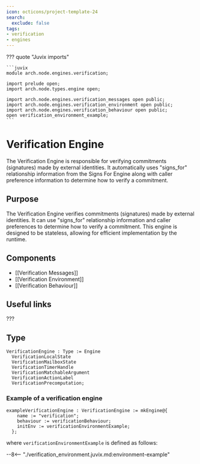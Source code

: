 ```yaml
---
icon: octicons/project-template-24
search:
  exclude: false
tags:
- verification
- engines
---
```


??? quote "Juvix imports"

    ```juvix
    module arch.node.engines.verification;

    import prelude open;
    import arch.node.types.engine open;

    import arch.node.engines.verification_messages open public;
    import arch.node.engines.verification_environment open public;
    import arch.node.engines.verification_behaviour open public;
    open verification_environment_example;
    ```

# Verification Engine

The Verification Engine is responsible for verifying commitments (signatures) made by external identities. It automatically uses "signs_for" relationship information from the Signs For Engine along with caller preference information to determine how to verify a commitment.

## Purpose

The Verification Engine verifies commitments (signatures) made by external identities. It can use "signs_for" relationship information and caller preferences to determine how to verify a commitment. This engine is designed to be stateless, allowing for efficient implementation by the runtime.

## Components

- [[Verification Messages]]
- [[Verification Environment]]
- [[Verification Behaviour]]

## Useful links

???

## Type

<!-- --8<-- [start:VerificationEngine] -->
```juvix
VerificationEngine : Type := Engine
  VerificationLocalState
  VerificationMailboxState
  VerificationTimerHandle
  VerificationMatchableArgument
  VerificationActionLabel
  VerificationPrecomputation;
```
<!-- --8<-- [end:VerificationEngine] -->

### Example of a verification engine

```juvix extract-module-statements
exampleVerificationEngine : VerificationEngine := mkEngine@{
    name := "verification";
    behaviour := verificationBehaviour;
    initEnv := verificationEnvironmentExample;
  };
```

where `verificationEnvironmentExample` is defined as follows:

--8<-- "./verification_environment.juvix.md:environment-example"
